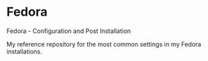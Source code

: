 # Fedora
Fedora - Configuration and Post Installation

My reference repository for the most common settings in my Fedora installations.
